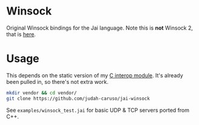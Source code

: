 # Winsock

Original Winsock bindings for the Jai language. Note this is **not** Winsock 2, that is [here](https://github.com/judah-caruso/jai-winsock2).

# Usage

This depends on the static version of my [C interop module](https://github.com/judah-caruso/C).
It's already been pulled in, so there's not extra work.

```bash
mkdir vendor && cd vendor/
git clone https://github.com/judah-caruso/jai-winsock
```

See `examples/winsock_test.jai` for basic UDP & TCP servers ported from C++.
